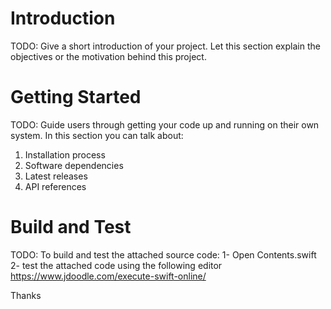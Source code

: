 # Introduction 
TODO: Give a short introduction of your project. Let this section explain the objectives or the motivation behind this project. 

# Getting Started
TODO: Guide users through getting your code up and running on their own system. In this section you can talk about:
1.	Installation process
2.	Software dependencies
3.	Latest releases
4.	API references

# Build and Test
TODO: To build and test the attached source code:
1- Open Contents.swift 
2- test the attached code using the following editor
    https://www.jdoodle.com/execute-swift-online/ 

Thanks
